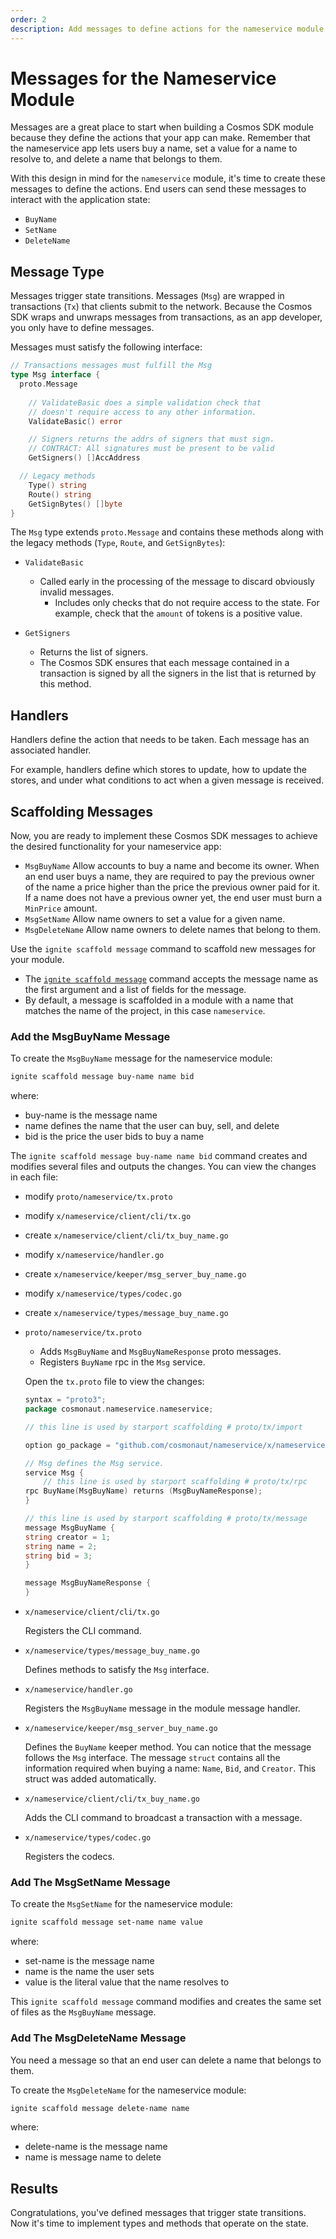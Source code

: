 ```yaml
---
order: 2
description: Add messages to define actions for the nameservice module. 
---
```


# Messages for the Nameservice Module

Messages are a great place to start when building a Cosmos SDK module because they define the actions that your app can make. Remember that the nameservice app lets users buy a name, set a value for a name to resolve to, and delete a name that belongs to them. 

With this design in mind for the `nameservice` module, it's time to create these messages to define the actions. End users can send these messages to interact with the application state:

- `BuyName` 
- `SetName`
- `DeleteName`

## Message Type

Messages trigger state transitions. Messages (`Msg`) are wrapped in transactions (`Tx`) that clients submit to the network. Because the Cosmos SDK wraps and unwraps messages from transactions, as an app developer, you only have to define messages. 

Messages must satisfy the following interface:

```go
// Transactions messages must fulfill the Msg
type Msg interface {
  proto.Message
  
	// ValidateBasic does a simple validation check that
	// doesn't require access to any other information.
	ValidateBasic() error

	// Signers returns the addrs of signers that must sign.
	// CONTRACT: All signatures must be present to be valid
	GetSigners() []AccAddress

  // Legacy methods
	Type() string
	Route() string
	GetSignBytes() []byte
}
```

The `Msg` type extends `proto.Message` and contains these methods along with the legacy methods (`Type`, `Route`, and `GetSignBytes`):

- `ValidateBasic` 
	
  - Called early in the processing of the message to discard obviously invalid messages. 
	- Includes only checks that do not require access to the state. For example, check that the `amount` of tokens is a positive value.

- `GetSigners` 
	
  - Returns the list of signers. 
  - The Cosmos SDK ensures that each message contained in a transaction is signed by all the signers in the list that is returned by this method.

## Handlers

Handlers define the action that needs to be taken. Each message has an associated handler.

For example, handlers define which stores to update, how to update the stores, and under what conditions to act when a given message is received.

## Scaffolding Messages

Now, you are ready to implement these Cosmos SDK messages to achieve the desired functionality for your nameservice app:

- `MsgBuyName`
	Allow accounts to buy a name and become its owner. When an end user buys a name, they are required to pay the previous owner of the name a price higher than the price the previous owner paid for it. If a name does not have a previous owner yet, the end user must burn a `MinPrice` amount.
- `MsgSetName`
	Allow name owners to set a value for a given name.
- `MsgDeleteName`
	Allow name owners to delete names that belong to them.

Use the `ignite scaffold message` command to scaffold new messages for your module. 

- The [`ignite scaffold message`](https://docs.ignite.com/cli/#ignite-scaffold-message) command accepts the message name as the first argument and a list of fields for the message. 
- By default, a message is scaffolded in a module with a name that matches the name of the project, in this case `nameservice`. 

### Add the MsgBuyName Message

To create the `MsgBuyName` message for the nameservice module:

```bash
ignite scaffold message buy-name name bid
```

where:

- buy-name is the message name
- name defines the name that the user can buy, sell, and delete
- bid is the price the user bids to buy a name 

The `ignite scaffold message buy-name name bid` command creates and modifies several files and outputs the changes. You can view the changes in each file:

- modify `proto/nameservice/tx.proto`
- modify `x/nameservice/client/cli/tx.go`
- create `x/nameservice/client/cli/tx_buy_name.go`
- modify `x/nameservice/handler.go`
- create `x/nameservice/keeper/msg_server_buy_name.go`
- modify `x/nameservice/types/codec.go`
- create `x/nameservice/types/message_buy_name.go`

- `proto/nameservice/tx.proto`
    - Adds `MsgBuyName` and `MsgBuyNameResponse` proto messages.
    - Registers `BuyName` rpc in the `Msg` service.

    Open the `tx.proto` file to view the changes:

    ```go
    syntax = "proto3";
    package cosmonaut.nameservice.nameservice;

    // this line is used by starport scaffolding # proto/tx/import

    option go_package = "github.com/cosmonaut/nameservice/x/nameservice/types";

    // Msg defines the Msg service.
    service Msg {
    	// this line is used by starport scaffolding # proto/tx/rpc
    rpc BuyName(MsgBuyName) returns (MsgBuyNameResponse);
    }

    // this line is used by starport scaffolding # proto/tx/message
    message MsgBuyName {
    string creator = 1;
    string name = 2;
    string bid = 3;
    }

    message MsgBuyNameResponse {
    }
    ```

- `x/nameservice/client/cli/tx.go`
	
    Registers the CLI command.

- `x/nameservice/types/message_buy_name.go`
  
    Defines methods to satisfy the `Msg` interface.

- `x/nameservice/handler.go`
  
    Registers the `MsgBuyName` message in the module message handler.

- `x/nameservice/keeper/msg_server_buy_name.go`
	
    Defines the `BuyName` keeper method. You can notice that the message follows the `Msg` interface. The message `struct` contains all the  information required when buying a name: `Name`, `Bid`, and `Creator`. This struct was added automatically.

- `x/nameservice/client/cli/tx_buy_name.go`
  
  	Adds the CLI command to broadcast a transaction with a message. 

- `x/nameservice/types/codec.go`
  
    Registers the codecs.


### Add The MsgSetName Message

To create the `MsgSetName` for the nameservice module:

```bash
ignite scaffold message set-name name value
```

where:

- set-name is the message name
- name is the name the user sets
- value is the literal value that the name resolves to

This `ignite scaffold message` command modifies and creates the same set of files as the `MsgBuyName` message. 

### Add The MsgDeleteName Message

You need a message so that an end user can delete a name that belongs to them. 

To create the `MsgDeleteName` for the nameservice module:

```bash
ignite scaffold message delete-name name
```

where:

- delete-name is the message name
- name is message name to delete

## Results

Congratulations, you've defined messages that trigger state transitions. Now it's time to implement types and methods that operate on the state.

